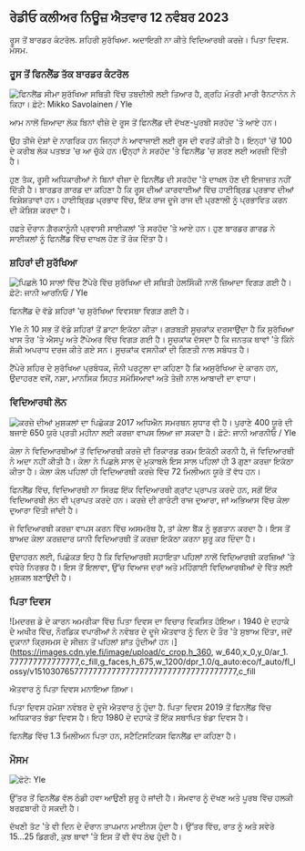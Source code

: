 ## ਰੇਡੀਓ ਕਲੀਅਰ ਨਿਊਜ਼ ਐਤਵਾਰ 12 ਨਵੰਬਰ 2023

ਰੂਸ ਤੋਂ ਬਾਰਡਰ ਕੰਟਰੋਲ. ਸ਼ਹਿਰੀ ਸੁਰੱਖਿਆ. ਅਦਾਇਗੀ ਨਾ ਕੀਤੇ ਵਿਦਿਆਰਥੀ ਕਰਜ਼ੇ। ਪਿਤਾ ਦਿਵਸ. ਮੌਸਮ.

### ਰੂਸ ਤੋਂ ਫਿਨਲੈਂਡ ਤੱਕ ਬਾਰਡਰ ਕੰਟਰੋਲ

![ਫਿਨਲੈਂਡ ਸੀਮਾ ਸੁਰੱਖਿਆ ਸਥਿਤੀ ਵਿੱਚ ਤਬਦੀਲੀ ਲਈ ਤਿਆਰ ਹੈ, ਗ੍ਰਹਿ ਮੰਤਰੀ ਮਾਰੀ ਰੈਨਟਾਨੇਨ ਨੇ ਕਿਹਾ। ਫ਼ੋਟੋ: Mikko Savolainen / Yle](https://images.cdn.yle.fi/image/upload/c_crop,h_2720,w_4836,x_0,y_450/ar_1.777777777777777,c_fill,g_faces,/5_01/06p_0d.q_auto:eco/f_auto/fl_lossy/v1695988171/39-11790926516b884859ee)

ਆਮ ਨਾਲੋਂ ਜ਼ਿਆਦਾ ਲੋਕ ਬਿਨਾਂ ਵੀਜ਼ੇ ਦੇ ਰੂਸ ਤੋਂ ਫਿਨਲੈਂਡ ਦੀ ਦੱਖਣ-ਪੂਰਬੀ ਸਰਹੱਦ 'ਤੇ ਆਏ ਹਨ।

ਉਹ ਤੀਜੇ ਦੇਸ਼ਾਂ ਦੇ ਨਾਗਰਿਕ ਹਨ ਜਿਨ੍ਹਾਂ ਨੇ ਆਵਾਜਾਈ ਲਈ ਰੂਸ ਦੀ ਵਰਤੋਂ ਕੀਤੀ ਹੈ। ਇਨ੍ਹਾਂ 'ਚੋਂ 100 ਦੇ ਕਰੀਬ ਲੋਕ ਪਤਝੜ 'ਚ ਆ ਚੁੱਕੇ ਹਨ।ਉਨ੍ਹਾਂ ਨੇ ਸਰਹੱਦ 'ਤੇ ਫਿਨਲੈਂਡ 'ਚ ਸ਼ਰਣ ਲਈ ਅਰਜ਼ੀ ਦਿੱਤੀ ਹੈ।

ਹੁਣ ਤੱਕ, ਰੂਸੀ ਅਧਿਕਾਰੀਆਂ ਨੇ ਬਿਨਾਂ ਵੀਜ਼ਾ ਦੇ ਫਿਨਲੈਂਡ ਦੀ ਸਰਹੱਦ 'ਤੇ ਦਾਖਲ ਹੋਣ ਦੀ ਇਜਾਜ਼ਤ ਨਹੀਂ ਦਿੱਤੀ ਹੈ। ਬਾਰਡਰ ਗਾਰਡ ਦਾ ਕਹਿਣਾ ਹੈ ਕਿ ਰੂਸ ਦੀਆਂ ਕਾਰਵਾਈਆਂ ਵਿੱਚ ਹਾਈਬ੍ਰਿਡ ਪ੍ਰਭਾਵ ਦੀਆਂ ਵਿਸ਼ੇਸ਼ਤਾਵਾਂ ਹਨ। ਹਾਈਬ੍ਰਿਡ ਪ੍ਰਭਾਵ ਵਿੱਚ, ਇੱਕ ਰਾਜ ਦੂਜੇ ਰਾਜ ਦੀ ਪ੍ਰਣਾਲੀ ਨੂੰ ਪ੍ਰਭਾਵਿਤ ਕਰਨ ਦੀ ਕੋਸ਼ਿਸ਼ ਕਰਦਾ ਹੈ।

ਹਫ਼ਤੇ ਦੌਰਾਨ ਗ਼ੈਰਕਾਨੂੰਨੀ ਪ੍ਰਵਾਸੀ ਸਾਈਕਲਾਂ ’ਤੇ ਸਰਹੱਦ ’ਤੇ ਆਏ ਹਨ। ਹੁਣ ਬਾਰਡਰ ਗਾਰਡ ਨੇ ਸਾਈਕਲਾਂ ਨੂੰ ਫਿਨਲੈਂਡ ਵਿੱਚ ਦਾਖਲ ਹੋਣ ਤੋਂ ਰੋਕ ਦਿੱਤਾ ਹੈ।

### ਸ਼ਹਿਰਾਂ ਦੀ ਸੁਰੱਖਿਆ

![ਪਿਛਲੇ 10 ਸਾਲਾਂ ਵਿੱਚ ਟੈਂਪੇਰੇ ਵਿੱਚ ਸੁਰੱਖਿਆ ਦੀ ਸਥਿਤੀ ਹੇਲਸਿੰਕੀ ਨਾਲੋਂ ਜ਼ਿਆਦਾ ਵਿਗੜ ਗਈ ਹੈ। ਫ਼ੋਟੋ: ਜਾਨੀ ਆਰਨਿਓ / Yle](https://images.cdn.yle.fi/image/upload/c_crop,h_2687,w_4777,x_1,y_258/ar_1.777777777777777,c_fill,g_faces,h/1_0577777777777777777777777777777777777777777777777777777777777777777777777777777777777777777777777777777777777777777777777777777777777777777777,c_fill,g_faces,w/0p_05/0/0155q_auto:eco/f_auto/fl_lossy/v1699517677/39-1197321654a95de6dbe7)

ਫਿਨਲੈਂਡ ਦੇ ਵੱਡੇ ਸ਼ਹਿਰਾਂ 'ਚ ਸੁਰੱਖਿਆ ਵਿਵਸਥਾ ਵਿਗੜ ਗਈ ਹੈ।

Yle ਨੇ 10 ਸਭ ਤੋਂ ਵੱਡੇ ਸ਼ਹਿਰਾਂ ਤੋਂ ਡਾਟਾ ਇਕੱਠਾ ਕੀਤਾ। ਗੜਬੜੀ ਸੂਚਕਾਂਕ ਦਰਸਾਉਂਦਾ ਹੈ ਕਿ ਸੁਰੱਖਿਆ ਖਾਸ ਤੌਰ 'ਤੇ ਐਸਪੂ ਅਤੇ ਟੈਂਪੇਅਰ ਵਿੱਚ ਵਿਗੜ ਗਈ ਹੈ। ਸੂਚਕਾਂਕ ਦੱਸਦਾ ਹੈ ਕਿ ਜਨਤਕ ਥਾਵਾਂ 'ਤੇ ਕਿੰਨੇ ਸ਼ੱਕੀ ਅਪਰਾਧ ਦਰਜ ਕੀਤੇ ਗਏ ਸਨ। ਸੂਚਕਾਂਕ ਵਸਨੀਕਾਂ ਦੀ ਗਿਣਤੀ ਨਾਲ ਸਬੰਧਤ ਹੈ।

ਟੈਂਪੇਰੇ ਸ਼ਹਿਰ ਦੇ ਸੁਰੱਖਿਆ ਪ੍ਰਬੰਧਕ, ਜੌਨੀ ਪਰਟੂਲਾ ਦਾ ਕਹਿਣਾ ਹੈ ਕਿ ਅਸੁਰੱਖਿਆ ਦੇ ਕਾਰਨ ਹਨ, ਉਦਾਹਰਣ ਵਜੋਂ, ਨਸ਼ਾ, ਮਾਨਸਿਕ ਸਿਹਤ ਸਮੱਸਿਆਵਾਂ ਅਤੇ ਤੇਜ਼ੀ ਨਾਲ ਆਬਾਦੀ ਦਾ ਵਾਧਾ।

### ਵਿਦਿਆਰਥੀ ਲੋਨ

![ਕਰਜ਼ੇ ਦੀਆਂ ਮੁਸ਼ਕਲਾਂ ਦਾ ਪਿਛੋਕੜ 2017 ਅਧਿਐਨ ਸਮਰਥਨ ਸੁਧਾਰ ਵੀ ਹੈ। ਪੁਰਾਣੇ 400 ਯੂਰੋ ਦੀ ਬਜਾਏ 650 ਯੂਰੋ ਪ੍ਰਤੀ ਮਹੀਨਾ ਲਈ ਕਰਜ਼ਾ ਵਾਪਸ ਲਿਆ ਜਾ ਸਕਦਾ ਹੈ। ਫ਼ੋਟੋ: ਜਾਨੀ ਆਰਨੀਓ / Yle](https://images.cdn.yle.fi/image/upload/c_crop,h_3078,w_5472,x_0,y_557/ar_1.777777777777777,c_fill,g_faces,w/1_05777777777777777777777777777777777777777777777777777777777777777777777777777777777777777777777777777777777777777777777,c_fill,g_faces,w/1_057/0155/q_auto:eco/f_auto/fl_lossy/v1694583672/39-1171262650149d3dfd0c)

ਕੇਲਾ ਨੇ ਵਿਦਿਆਰਥੀਆਂ ਤੋਂ ਵਿਦਿਆਰਥੀ ਕਰਜ਼ੇ ਦੀ ਰਿਕਾਰਡ ਰਕਮ ਇਕੱਠੀ ਕਰਨੀ ਹੈ, ਜੋ ਵਿਦਿਆਰਥੀ ਨੇ ਅਦਾ ਨਹੀਂ ਕੀਤੀ ਹੈ। ਕੇਲਾ ਨੇ ਪਿਛਲੇ ਸਾਲ ਦੇ ਮੁਕਾਬਲੇ ਇਸ ਸਾਲ ਪਹਿਲਾਂ ਹੀ 3 ਗੁਣਾ ਕਰਜ਼ਾ ਇਕੱਠਾ ਕੀਤਾ ਹੈ। ਕੇਲਾ ਕੋਲ ਪਹਿਲਾਂ ਹੀ ਵਿਦਿਆਰਥੀ ਕਰਜ਼ੇ ਵਿੱਚ 72 ਮਿਲੀਅਨ ਯੂਰੋ ਤੋਂ ਵੱਧ ਹਨ।

ਫਿਨਲੈਂਡ ਵਿੱਚ, ਵਿਦਿਆਰਥੀ ਨਾ ਸਿਰਫ਼ ਇੱਕ ਵਿਦਿਆਰਥੀ ਗ੍ਰਾਂਟ ਪ੍ਰਾਪਤ ਕਰਦੇ ਹਨ, ਸਗੋਂ ਇੱਕ ਵਿਦਿਆਰਥੀ ਲੋਨ ਵੀ ਪ੍ਰਾਪਤ ਕਰਦੇ ਹਨ। ਕਰਜ਼ੇ ਦੀ ਗਾਰੰਟੀ ਰਾਜ ਦੁਆਰਾ, ਜਾਂ ਅਭਿਆਸ ਵਿੱਚ ਕੇਲਾ ਦੁਆਰਾ ਦਿੱਤੀ ਜਾਂਦੀ ਹੈ।

ਜੇ ਵਿਦਿਆਰਥੀ ਕਰਜ਼ਾ ਵਾਪਸ ਕਰਨ ਵਿੱਚ ਅਸਮਰੱਥ ਹੈ, ਤਾਂ ਕੇਲਾ ਬੈਂਕ ਨੂੰ ਭੁਗਤਾਨ ਕਰਦਾ ਹੈ। ਇਸ ਤੋਂ ਬਾਅਦ ਕੇਲਾ ਕਰਜ਼ਦਾਰ ਯਾਨੀ ਵਿਦਿਆਰਥੀ ਤੋਂ ਕਰਜ਼ਾ ਇਕੱਠਾ ਕਰਨਾ ਸ਼ੁਰੂ ਕਰ ਦਿੰਦਾ ਹੈ।

ਉਦਾਹਰਨ ਲਈ, ਪਿਛੋਕੜ ਇਹ ਹੈ ਕਿ ਵਿਦਿਆਰਥੀ ਸਹਾਇਤਾ ਪਹਿਲਾਂ ਨਾਲੋਂ ਵਿਦਿਆਰਥੀ ਕਰਜ਼ਿਆਂ 'ਤੇ ਵਧੇਰੇ ਨਿਰਭਰ ਹੈ। ਇਸ ਤੋਂ ਇਲਾਵਾ, ਉੱਚ ਵਿਆਜ ਦਰਾਂ ਅਤੇ ਮਹਿੰਗਾਈ ਵਿਦਿਆਰਥੀਆਂ ਦੇ ਵਿੱਤ ਲਈ ਮੁਸ਼ਕਲ ਬਣਾਉਂਦੀ ਹੈ।

### ਪਿਤਾ ਦਿਵਸ

![ਮਦਰਜ਼ ਡੇ ਦੇ ਕਾਰਨ ਅਮਰੀਕਾ ਵਿੱਚ ਪਿਤਾ ਦਿਵਸ ਦਾ ਵਿਚਾਰ ਵਿਕਸਿਤ ਹੋਇਆ। 1940 ਦੇ ਦਹਾਕੇ ਦੇ ਅਖੀਰ ਵਿੱਚ, ਨੌਰਡਿਕ ਵਪਾਰੀਆਂ ਨੇ ਨਵੰਬਰ ਦੇ ਦੂਜੇ ਐਤਵਾਰ ਨੂੰ ਦਿਨ ਦੇ ਤੌਰ 'ਤੇ ਸੁਝਾਅ ਦਿੱਤਾ, ਜਦੋਂ ਦੁਕਾਨਾਂ ਕ੍ਰਿਸਮਸ ਦੇ ਸੀਜ਼ਨ ਤੋਂ ਪਹਿਲਾਂ ਸ਼ਾਂਤ ਹੁੰਦੀਆਂ ਹਨ।](https://images.cdn.yle.fi/image/upload/c_crop,h_360, w_640,x_0,y_0/ar_1. 777777777777777,c_fill,g_faces,h_675,w_1200/dpr_1.0/q_auto:eco/f_auto/fl_lossy/v15103076577777777777777777777777777777777777,c_fill

ਐਤਵਾਰ ਨੂੰ ਪਿਤਾ ਦਿਵਸ ਮਨਾਇਆ ਗਿਆ।

ਪਿਤਾ ਦਿਵਸ ਹਮੇਸ਼ਾ ਨਵੰਬਰ ਦੇ ਦੂਜੇ ਐਤਵਾਰ ਨੂੰ ਹੁੰਦਾ ਹੈ. ਪਿਤਾ ਦਿਵਸ 2019 ਤੋਂ ਫਿਨਲੈਂਡ ਵਿੱਚ ਅਧਿਕਾਰਤ ਝੰਡਾ ਦਿਵਸ ਹੈ। ਇਹ 1980 ਦੇ ਦਹਾਕੇ ਤੋਂ ਇੱਕ ਸਥਾਪਿਤ ਝੰਡਾ ਦਿਵਸ ਹੈ।

ਫਿਨਲੈਂਡ ਵਿੱਚ 1.3 ਮਿਲੀਅਨ ਪਿਤਾ ਹਨ, ਸਟੈਟਿਸਟਿਕਸ ਫਿਨਲੈਂਡ ਦਾ ਕਹਿਣਾ ਹੈ।

### ਮੌਸਮ

![ ਫੋਟੋ: Yle](https://images.cdn.yle.fi/image/upload/c_crop,h_1080,w_1919,x_0,y_0/ar_1.7777777777777777,c_fill,g_faces,h_675,w/p_1200/:eco/f_auto/fl_lossy/v1699803736/39-11995176550f22164d93)

ਉੱਤਰ ਤੋਂ ਫਿਨਲੈਂਡ ਵੱਲ ਠੰਡੀ ਹਵਾ ਆਉਣੀ ਸ਼ੁਰੂ ਹੋ ਜਾਂਦੀ ਹੈ। ਸੋਮਵਾਰ ਨੂੰ ਦੱਖਣ ਅਤੇ ਪੂਰਬ ਵਿੱਚ ਹਲਕੀ ਬਰਫ਼ਬਾਰੀ ਹੋ ਸਕਦੀ ਹੈ।

ਦੱਖਣੀ ਤੱਟ 'ਤੇ ਵੀ ਦਿਨ ਦੇ ਦੌਰਾਨ ਤਾਪਮਾਨ ਮਾਈਨਸ ਹੁੰਦਾ ਹੈ। ਉੱਤਰ ਵਿੱਚ, ਰਾਤ ਨੂੰ ਅਤੇ ਸਵੇਰੇ 15\...25 ਡਿਗਰੀ, ਕੁਝ ਥਾਵਾਂ 'ਤੇ ਇਸ ਤੋਂ ਵੀ ਵੱਧ ਠੰਢ ਹੁੰਦੀ ਹੈ।